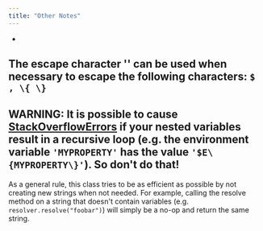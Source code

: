```yaml
---
title: "Other Notes"
---
```


-
The escape character '\' can be used when necessary to escape the following characters:
`$ , \{ \}`
-
**WARNING:**  It is possible to cause [StackOverflowErrors](../apidocs/java/lang/StackOverflowError.html) if
your nested variables result in a recursive loop (e.g. the environment variable
`'MYPROPERTY'` has the value `'$E\{MYPROPERTY\}'`).
So don't do that!
-
As a general rule, this class tries to be as efficient as possible by not creating new strings when not
needed.
For example, calling the resolve method on a string that doesn't contain variables (e.g.
`resolver.resolve("foobar")`) will simply be a no-op and return the same string.
